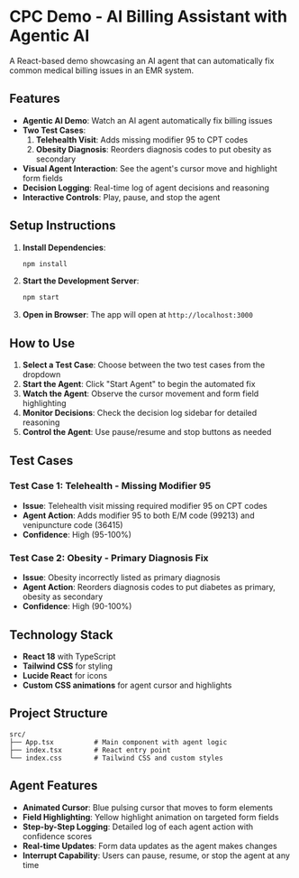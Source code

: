 # CPC Demo - AI Billing Assistant with Agentic AI

A React-based demo showcasing an AI agent that can automatically fix common medical billing issues in an EMR system.

## Features

- **Agentic AI Demo**: Watch an AI agent automatically fix billing issues
- **Two Test Cases**:
  1. **Telehealth Visit**: Adds missing modifier 95 to CPT codes
  2. **Obesity Diagnosis**: Reorders diagnosis codes to put obesity as secondary
- **Visual Agent Interaction**: See the agent's cursor move and highlight form fields
- **Decision Logging**: Real-time log of agent decisions and reasoning
- **Interactive Controls**: Play, pause, and stop the agent

## Setup Instructions

1. **Install Dependencies**:
   ```bash
   npm install
   ```

2. **Start the Development Server**:
   ```bash
   npm start
   ```

3. **Open in Browser**:
   The app will open at `http://localhost:3000`

## How to Use

1. **Select a Test Case**: Choose between the two test cases from the dropdown
2. **Start the Agent**: Click "Start Agent" to begin the automated fix
3. **Watch the Agent**: Observe the cursor movement and form field highlighting
4. **Monitor Decisions**: Check the decision log sidebar for detailed reasoning
5. **Control the Agent**: Use pause/resume and stop buttons as needed

## Test Cases

### Test Case 1: Telehealth - Missing Modifier 95
- **Issue**: Telehealth visit missing required modifier 95 on CPT codes
- **Agent Action**: Adds modifier 95 to both E/M code (99213) and venipuncture code (36415)
- **Confidence**: High (95-100%)

### Test Case 2: Obesity - Primary Diagnosis Fix
- **Issue**: Obesity incorrectly listed as primary diagnosis
- **Agent Action**: Reorders diagnosis codes to put diabetes as primary, obesity as secondary
- **Confidence**: High (90-100%)

## Technology Stack

- **React 18** with TypeScript
- **Tailwind CSS** for styling
- **Lucide React** for icons
- **Custom CSS animations** for agent cursor and highlights

## Project Structure

```
src/
├── App.tsx          # Main component with agent logic
├── index.tsx        # React entry point
└── index.css        # Tailwind CSS and custom styles
```

## Agent Features

- **Animated Cursor**: Blue pulsing cursor that moves to form elements
- **Field Highlighting**: Yellow highlight animation on targeted form fields
- **Step-by-Step Logging**: Detailed log of each agent action with confidence scores
- **Real-time Updates**: Form data updates as the agent makes changes
- **Interrupt Capability**: Users can pause, resume, or stop the agent at any time
